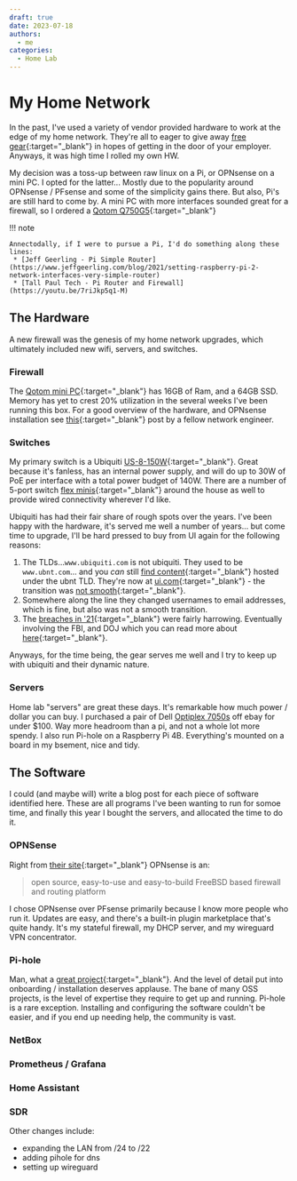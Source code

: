 ```yaml
---
draft: true
date: 2023-07-18
authors:
  - me
categories:
  - Home Lab
---
```


# My Home Network
In the past, I've used a variety of vendor provided hardware to work at the edge of my home network. 
They're all to eager to give away [free gear](https://meraki.cisco.com/en-uk/freemx/){:target="_blank"} 
in hopes of getting in the door of your employer. Anyways, it was high time I rolled my own HW.  

My decision was a toss-up between raw linux on a Pi, or OPNsense on a mini PC. I opted for the latter... 
Mostly due to the popularity around OPNsense / PFsense and some of the simplicity gains there. But also, Pi's 
are still hard to come by. A mini PC with more interfaces sounded great for a firewall, so I ordered a [Qotom Q750G5](https://www.amazon.com/Advanced-Firewall-Qotom-Mini-PC-Q750G5/dp/B0B28XWWHK){:target="_blank"}
<!-- more -->
!!! note

    Annectodally, if I were to pursue a Pi, I'd do something along these lines:  
     * [Jeff Geerling - Pi Simple Router](https://www.jeffgeerling.com/blog/2021/setting-raspberry-pi-2-network-interfaces-very-simple-router)  
     * [Tall Paul Tech - Pi Router and Firewall](https://youtu.be/7riJkp5q1-M)

## The Hardware
A new firewall was the genesis of my home network upgrades, which ultimately included new wifi, servers, and switches.

### Firewall
The [Qotom mini PC](https://www.amazon.com/Advanced-Firewall-Qotom-Mini-PC-Q750G5/dp/B0B28XWWHK){:target="_blank"} has 16GB of Ram, and a 64GB SSD. Memory has yet to crest 20% utilization in the several weeks I've been running this box. For a good overview of the hardware, and OPNsense installation see [this](https://0x2142.com/opnsense-qotom-q750gs/){:target="_blank"} post by a fellow network engineer.

### Switches
My primary switch is a Ubiquiti [US-8-150W](https://store.ui.com/us/en/collections/unifi-switching-utility-hi-power-poe/products/us-8-150w){:target="_blank"}. Great because it's fanless, has an internal power supply, and will do up to 30W of PoE per interface with a total power budget of 140W. There are a number of 5-port switch [flex minis](https://store.ui.com/us/en/collections/unifi-switching-utility-mini/products/usw-flex-mini){:target="_blank"} around the house as well to provide wired connectivity wherever I'd like.  

Ubiquiti has had their fair share of rough spots over the years. I've been happy with the hardware, it's served me well a number of years... but come time to upgrade, I'll be hard pressed to buy from UI again for the following reasons: 

1. The TLDs...`www.ubiquiti.com` is not ubiquiti. They used to be `www.ubnt.com`... and you *can* still [find content](https://dl.ubnt.com/datasheets/unifi/UniFi_AP_DS.pdf){:target="_blank"} hosted under the ubnt TLD. They're now at [ui.com](https://ui.com){:target="_blank"} - the transition was [not smooth](https://community.ui.com/questions/UBNT-com-Changed-to-UI-com/491f0b28-4d2e-4dbd-9e83-72a10f1ddf50){:target="_blank"}.
2. Somewhere along the line they changed usernames to email addresses, which is fine, but also was not a smooth transition. 
3. The [breaches in '21](https://community.ui.com/questions/Account-Notification/96467115-49b5-4dd6-9517-f8cdbf6906f3){:target="_blank"} were fairly harrowing. Eventually involving the FBI, and DOJ which you can read more about [here](https://www.justice.gov/usao-sdny/pr/former-employee-technology-company-charged-stealing-confidential-data-and-extorting){:target="_blank"}.

Anyways, for the time being, the gear serves me well and I try to keep up with ubiquiti and their dynamic nature.

### Servers
Home lab "servers" are great these days. It's remarkable how much power / dollar you can buy. I purchased a pair of Dell [Optiplex 7050s](https://www.ebay.com/itm/195677048964?mkcid=16&mkevt=1&mkrid=711-127632-2357-0&ssspo=wBRUG_j0TW-&sssrc=2047675&ssuid=przliihetvw&widget_ver=artemis&media=COPY) off ebay for under $100. Way more headroom than a pi, and not a whole lot more spendy. I also run Pi-hole on a Raspberry Pi 4B. Everything's mounted on a board in my bsement, nice and tidy.

## The Software
I could (and maybe will) write a blog post for each piece of software identified here. These are all programs I've been wanting to run for somoe time, and finally this year I bought the servers, and allocated the time to do it.

### OPNSense
Right from [their site](https://opnsense.org/about/about-opnsense/){:target="_blank"} OPNsense is an:
> open source, easy-to-use and easy-to-build FreeBSD based firewall and routing platform  

I chose OPNsense over PFsense primarily because I know more people who run it. Updates are easy, and there's a built-in plugin marketplace that's quite handy. It's my stateful firewall, my DHCP server, and my wireguard VPN concentrator.

### Pi-hole
Man, what a [great project](https://pi-hole.net){:target="_blank"}. And the level of detail put into onboarding / installation deserves applause. The bane of many OSS projects, is the level of expertise they require to get up and running. Pi-hole is a rare exception. Installing and configuring the software couldn't be easier, and if you end up needing help, the community is vast.

### NetBox

### Prometheus / Grafana

### Home Assistant

### SDR



Other changes include:

- expanding the LAN from /24 to /22
- adding pihole for dns
- setting up wireguard